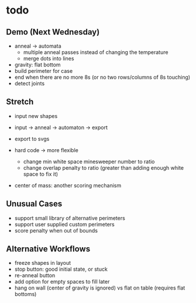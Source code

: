 # todo

## Demo (Next Wednesday)

- anneal -> automata
  - multiple anneal passes instead of changing the temperature
  - merge dots into lines
- gravity: flat bottom
- build perimeter for case
- end when there are no more 8s (or no two rows/columns of 8s touching)
- detect joints

## Stretch

- input new shapes
- input -> anneal -> automaton -> export

- export to svgs

- hard code -> more flexible
  - change min white space minesweeper number to ratio
  - change overlap penalty to ratio (greater than adding enough white space to fix it)

- center of mass: another scoring mechanism

## Unusual Cases

- support small library of alternative perimeters
- support user supplied custom perimeters
- score penalty when out of bounds

## Alternative Workflows

- freeze shapes in layout
- stop button: good initial state, or stuck
- re-anneal button
- add option for empty spaces to fill later
- hang on wall (center of gravity is ignored) vs flat on table (requires flat bottoms)
